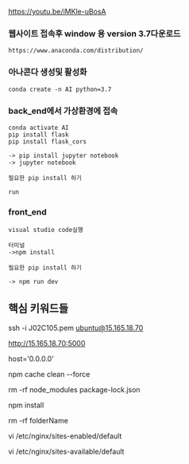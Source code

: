 https://youtu.be/iMKle-uBosA


### 웹사이트 접속후 window 용 version 3.7다운로드

    https://www.anaconda.com/distribution/
    
### 아나콘다 생성및 활성화
        
    conda create -n AI python=3.7
    

### back_end에서 가상환경에 접속 
    conda activate AI
    pip install flask
    pip install flask_cors
        
    -> pip install jupyter notebook
    -> jupyter notebook 
    
    필요한 pip install 하기
    
    run

### front_end 

    visual studio code실행
    
    터미널
    ->npm install
    
    필요한 pip install 하기
    
    -> npm run dev



## 핵심 키워드들

ssh -i J02C105.pem ubuntu@15.165.18.70

http://15.165.18.70:5000

host='0.0.0.0'

npm cache clean --force

rm -rf node_modules package-lock.json

npm install

rm -rf folderName


vi /etc/nginx/sites-enabled/default

vi /etc/nginx/sites-available/default 

